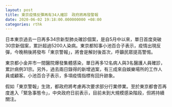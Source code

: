 ```yaml
---
layout: post
title: 東京疫情反彈再有34人確診　政府將再發警報
date: 2020-06-02 19:18:00.000000000 +08:00
categories: rthk
---
```


日本東京過去一日再多34宗新型肺炎確診個案，是自5月中以來，單日首度突破30宗新個案，累計超過5200人染病。東京都知事小池百合子表示，疫情出現反彈，今晚稍後將發布「東京警報」，將會是解封後首次，呼籲民眾提高警惕。

東京都小金井市一間醫院爆發集體感染，單日再多12名病人與3名醫護人員確診，累計病例31宗。另外，過去兩日錄得的新增過案，有三成來自娛樂場所的工作人員或顧客。小池百合子表示，多項疫情指標有回升跡象。

假如「東京警報」生效，都政府將考慮再次要求部分行業停業。至於東京都會否再度進入「緊急事態令」，中央政府日前表示，目前未到大規模感染階段，但將持續關注。
